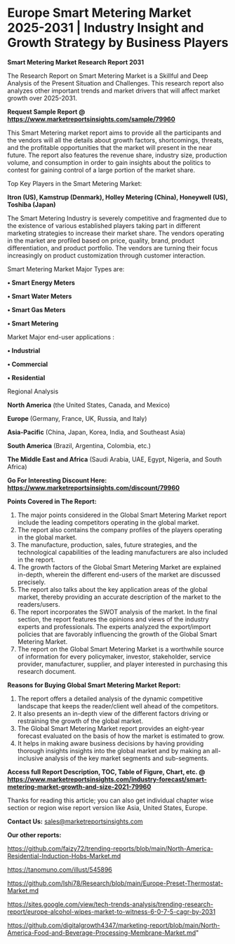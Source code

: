 # Europe Smart Metering Market 2025-2031 | Industry Insight and Growth Strategy by Business Players

<strong>Smart Metering Market Research Report 2031</strong>

The Research Report on Smart Metering Market is a Skillful and Deep Analysis of the Present Situation and Challenges. This research report also analyzes other important trends and market drivers that will affect market growth over 2025-2031.

<strong>Request Sample Report @ <a href=https://www.marketreportsinsights.com/sample/79960>https://www.marketreportsinsights.com/sample/79960</a></strong>

This Smart Metering market report aims to provide all the participants and the vendors will all the details about growth factors, shortcomings, threats, and the profitable opportunities that the market will present in the near future. The report also features the revenue share, industry size, production volume, and consumption in order to gain insights about the politics to contest for gaining control of a large portion of the market share.

Top Key Players in the Smart Metering Market:

<strong>Itron (US), Kamstrup (Denmark), Holley Metering (China), Honeywell (US), Toshiba (Japan)</strong>

The Smart Metering Industry is severely competitive and fragmented due to the existence of various established players taking part in different marketing strategies to increase their market share. The vendors operating in the market are profiled based on price, quality, brand, product differentiation, and product portfolio. The vendors are turning their focus increasingly on product customization through customer interaction.

Smart Metering Market Major Types are:

<strong>• Smart Energy Meters

• Smart Water Meters

• Smart Gas Meters

• Smart Metering</strong>

Market Major end-user applications :

<strong>• Industrial

• Commercial

• Residential</strong>

Regional Analysis

</u><strong><b>North America</b></strong> (the United States, Canada, and Mexico)

<strong><b>Europe </b></strong>(Germany, France, UK, Russia, and Italy)

<strong><b>Asia-Pacific</b></strong> (China, Japan, Korea, India, and Southeast Asia)

<strong><b>South America</b></strong> (Brazil, Argentina, Colombia, etc.)

<strong><b>The Middle East and Africa</b></strong> (Saudi Arabia, UAE, Egypt, Nigeria, and South Africa)

<strong>Go For Interesting Discount Here: <a href=https://www.marketreportsinsights.com/discount/79960>https://www.marketreportsinsights.com/discount/79960</a></strong>

<strong>Points Covered in The Report:</strong>
<ol>
  <li>The major points considered in the Global Smart Metering Market report include the leading competitors operating in the global market.</li>
  <li>The report also contains the company profiles of the players operating in the global market.</li>
  <li>The manufacture, production, sales, future strategies, and the technological capabilities of the leading manufacturers are also included in the report.</li>
  <li>The growth factors of the Global Smart Metering Market are explained in-depth, wherein the different end-users of the market are discussed precisely.</li>
  <li>The report also talks about the key application areas of the global market, thereby providing an accurate description of the market to the readers/users.</li>
  <li>The report incorporates the SWOT analysis of the market. In the final section, the report features the opinions and views of the industry experts and professionals. The experts analyzed the export/import policies that are favorably influencing the growth of the Global Smart Metering Market.</li>
  <li>The report on the Global Smart Metering Market is a worthwhile source of information for every policymaker, investor, stakeholder, service provider, manufacturer, supplier, and player interested in purchasing this research document.</li>
</ol>
<strong>Reasons for Buying Global Smart Metering Market Report:</strong>

<ol>
  <li>The report offers a detailed analysis of the dynamic competitive landscape that keeps the reader/client well ahead of the competitors.</li>
  <li>It also presents an in-depth view of the different factors driving or restraining the growth of the global market.</li>
  <li>The Global Smart Metering Market report provides an eight-year forecast evaluated on the basis of how the market is estimated to grow.</li>
  <li>It helps in making aware business decisions by having providing thorough insights insights into the global market and by making an all-inclusive analysis of the key market segments and sub-segments.</li>
</ol>
<strong>Access full Report Description, TOC, Table of Figure, Chart, etc. @ <a href=https://www.marketreportsinsights.com/industry-forecast/smart-metering-market-growth-and-size-2021-79960>https://www.marketreportsinsights.com/industry-forecast/smart-metering-market-growth-and-size-2021-79960</a></strong>


Thanks for reading this article; you can also get individual chapter wise section or region wise report version like Asia, United States, Europe.

<strong>Contact Us:</strong>
sales@marketreportsinsights.com

<strong>Our other reports:</strong>

<a href=https://github.com/faizy72/trending-reports/blob/main/North-America-Residential-Induction-Hobs-Market.md>https://github.com/faizy72/trending-reports/blob/main/North-America-Residential-Induction-Hobs-Market.md</a>

<a href=https://tanomuno.com/illust/545896>https://tanomuno.com/illust/545896</a>

<a href=https://github.com/Ishi78/Research/blob/main/Europe-Preset-Thermostat-Market.md>https://github.com/Ishi78/Research/blob/main/Europe-Preset-Thermostat-Market.md</a>

<a href=https://sites.google.com/view/tech-trends-analysis/trending-research-report/europe-alcohol-wipes-market-to-witness-6-0-7-5-cagr-by-2031>https://sites.google.com/view/tech-trends-analysis/trending-research-report/europe-alcohol-wipes-market-to-witness-6-0-7-5-cagr-by-2031</a>

<a href=https://github.com/digitalgrowth4347/marketing-report/blob/main/North-America-Food-and-Beverage-Processing-Membrane-Market.md>https://github.com/digitalgrowth4347/marketing-report/blob/main/North-America-Food-and-Beverage-Processing-Membrane-Market.md</a>"
